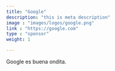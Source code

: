 ```yaml
---
title: "Google"
description: "this is meta description"
image : "images/logos/google.png"
link : "https://google.com"
type : "sponsor"
weight: 1

---
```


Google es buena ondita.